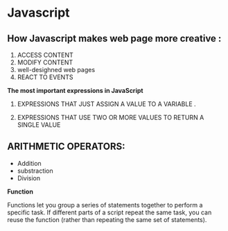# Javascript

## How Javascript makes web page more creative :
1. ACCESS CONTENT 
2. MODIFY CONTENT
3. well-desighned web pages
4. REACT TO EVENTS
 
 **The most important expressions in JavaScript**

1. EXPRESSIONS THAT JUST ASSIGN A
VALUE TO A VARIABLE .

2. EXPRESSIONS THAT USE TWO OR
MORE VALUES TO RETURN A
SINGLE VALUE

## ARITHMETIC OPERATORS:

* Addition
* substraction
* Division

**Function**

Functions let you group a series of statements together to perform a
specific task. If different parts of a script repeat the same task, you can
reuse the function (rather than repeating the same set of statements). 
